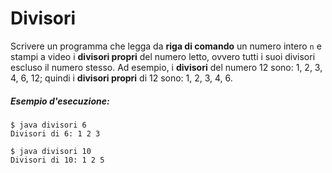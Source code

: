 # Divisori

Scrivere un programma che legga da **riga di comando** un numero intero `n` e stampi a video i **divisori propri** del numero letto, ovvero tutti i suoi divisori escluso il numero stesso. 
Ad esempio, i **divisori** del numero 12 sono: 1, 2, 3, 4, 6, 12;
quindi i **divisori propri** di 12 sono: 1, 2, 3, 4, 6.

##### Esempio d'esecuzione:

```text
$ java divisori 6
Divisori di 6: 1 2 3 

$ java divisori 10
Divisori di 10: 1 2 5 
```
